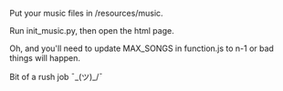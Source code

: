 Put your music files in /resources/music.

Run init_music.py, then open the html page.

Oh, and you'll need to update MAX_SONGS in function.js to n-1 or bad things will happen.

Bit of a rush job ¯\_(ツ)_/¯
